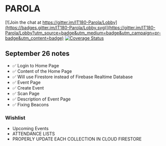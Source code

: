 # PAROLA

[![Join the chat at https://gitter.im/IT180-Parola/Lobby](https://badges.gitter.im/IT180-Parola/Lobby.svg)](https://gitter.im/IT180-Parola/Lobby?utm_source=badge&utm_medium=badge&utm_campaign=pr-badge&utm_content=badge)
[![Coverage Status](https://coveralls.io/repos/github/ram231/Parola/badge.svg?branch=master)](https://coveralls.io/github/ram231/Parola?branch=master)

## September 26 notes

- ✅ Login to Home Page
- ✅ Content of the Home Page
- ✅ Will use Firestore instead of Firebase Realtime Database
- ✅ Event Page
- ✅ Create Event
- ✅ Scan Page
- ✅ Description of Event Page
- ✅ Fixing Beacons

### Wishlist 

- Upcoming Events
- ATTENDANCE LISTS
- PROPERLY UPDATE EACH COLLECTION IN CLOUD FIRESTORE

